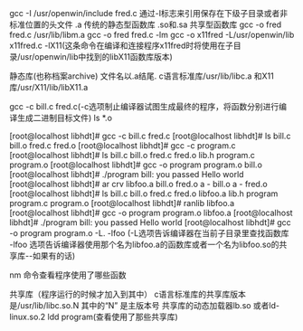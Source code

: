 gcc -I /usr/openwin/include fred.c 通过-I标志来引用保存在下级子目录或者非标准位置的头文件
.a 传统的静态型函数库
.so和.sa 共享型函数库
gcc -o fred fred.c /usr/lib/libm.a
gcc -o fred fred.c -lm
gcc -o x11fred -L/usr/openwin/lib x11fred.c -lX11(这条命令在编译和连接程序x11fred时将使用在子目录/usr/openwin/lib中找到的libX11函数库版本)

静态库(也称档案archive) 文件名以.a结尾.
c语言标准库/usr/lib/libc.a 和X11库/usr/X11/lib/libX11.a

gcc -c bill.c fred.c(-c选项制止编译器试图生成最终的程序，将函数分别进行编译生成二进制目标文件)
ls *.o

[root@localhost libhdt]# gcc -c bill.c fred.c 
[root@localhost libhdt]# ls
bill.c  bill.o  fred.c  fred.o
[root@localhost libhdt]# gcc -c program.c 
[root@localhost libhdt]# ls
bill.c  bill.o  fred.c  fred.o  lib.h  program.c  program.o
[root@localhost libhdt]# gcc -o program program.o bill.o
[root@localhost libhdt]# ./program 
bill: you passed Hello world
[root@localhost libhdt]# ar crv libfoo.a bill.o fred.o
a - bill.o
a - fred.o
[root@localhost libhdt]# ls
bill.c  bill.o  fred.c  fred.o  libfoo.a  lib.h  program  program.c  program.o
[root@localhost libhdt]# ranlib libfoo.a 
[root@localhost libhdt]# gcc -o program program.o libfoo.a 
[root@localhost libhdt]# ./program 
bill: you passed Hello world
[root@localhost libhdt]# gcc -o program program.o -L. -lfoo (-L选项告诉编译器在当前子目录里查找函数库
-lfoo 选项告诉编译器使用那个名为libfoo.a的函数库或者一个名为libfoo.so的共享库--如果有的话)

nm 命令查看程序使用了哪些函数

共享库（程序运行的时候才加入到其中）
c语言标准库的共享库版本是/usr/lib/libc.so.N 其中的“N” 是主版本号
共享库的动态加载器lb.so 或者ld-linux.so.2
ldd program(查看使用了那些共享库)

